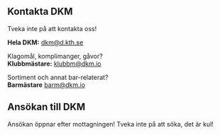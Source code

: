 ## Kontakta DKM
Tveka inte på att kontakta oss!

**Hela DKM:** [dkm@d.kth.se](mailto:dkm@d.kth.se)  

Klagomål, komplimanger, gåvor?  
**Klubbmästare:**  [klubbm@dkm.io](mailto:klubbm@dkm.io)

Sortiment och annat bar-relaterat?  
**Barmästare** [barm@dkm.io](mailto:barm@dkm.io)

## Ansökan till DKM

Ansökan öppnar efter mottagningen! Tveka inte på att söka, det är kul!


